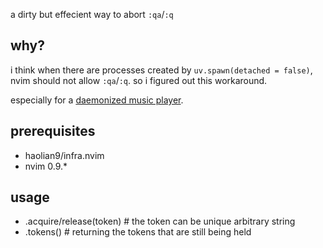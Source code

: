a dirty but effecient way to abort `:qa`/`:q`


## why?
i think when there are processes created by `uv.spawn(detached = false)`,
nvim should not allow `:qa`/`:q`. so i figured out this workaround.

especially for a [daemonized music player](https://github.com/haolian9/cricket.nvim).


## prerequisites
* haolian9/infra.nvim
* nvim 0.9.*


## usage
* .acquire/release(token) # the token can be unique arbitrary string
* .tokens() # returning the tokens that are still being held
